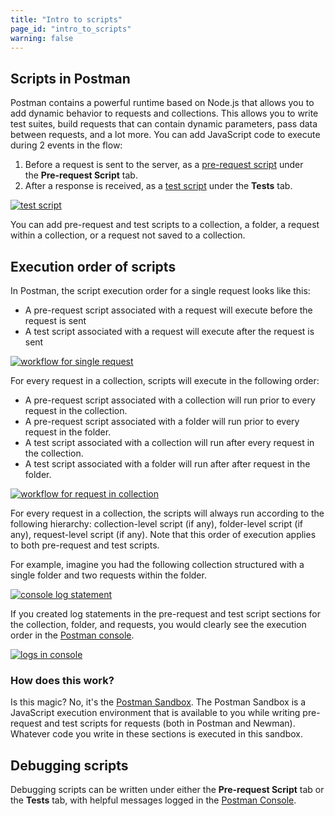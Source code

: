 ```yaml
---
title: "Intro to scripts"
page_id: "intro_to_scripts"
warning: false
---
```


## Scripts in Postman

Postman contains a powerful runtime based on Node.js that allows you to add dynamic behavior to requests and collections. This allows you to write test suites, build requests that can contain dynamic parameters, pass data between requests, and a lot more. You can add JavaScript code to execute during 2 events in the flow:

  1. Before a request is sent to the server, as a [pre-request script](/docs/postman/scripts/pre_request_scripts) under the **Pre-request Script** tab.
  2. After a response is received, as a [test script](/docs/postman/scripts/test_scripts) under the **Tests** tab.

[![test script](https://s3.amazonaws.com/postman-static-getpostman-com/postman-docs/Test_script1.png)](https://s3.amazonaws.com/postman-static-getpostman-com/postman-docs/WS-randomScripts2.png)

You can add pre-request and test scripts to a collection, a folder, a request within a collection, or a request not saved to a collection.

## Execution order of scripts

In Postman, the script execution order for a single request looks like this:

* A pre-request script associated with a request will execute before the request is sent
* A test script associated with a request will execute after the request is sent

[![workflow for single request](https://s3.amazonaws.com/postman-static-getpostman-com/postman-docs/req-resp.png)](https://s3.amazonaws.com/postman-static-getpostman-com/postman-docs/req-resp.png)

For every request in a collection, scripts will execute in the following order:

* A pre-request script associated with a collection will run prior to every request in the collection.
* A pre-request script associated with a folder will run prior to every request in the folder.
* A test script associated with a collection will run after every request in the collection.
* A test script associated with a folder will run after after request in the folder.

[![workflow for request in collection](https://s3.amazonaws.com/postman-static-getpostman-com/postman-docs/execOrder.png)](https://s3.amazonaws.com/postman-static-getpostman-com/postman-docs/execOrder.png)

For every request in a collection, the scripts will always run according to the following hierarchy: collection-level script (if any), folder-level script (if any), request-level script (if any). Note that this order of execution applies to both pre-request and test scripts.

For example, imagine you had the following collection structured with a single folder and two requests within the folder.

[![console log statement](https://s3.amazonaws.com/postman-static-getpostman-com/postman-docs/Test_script2.png)](https://s3.amazonaws.com/postman-static-getpostman-com/postman-docs/WS-console-log-statement.png)

If you created log statements in the pre-request and test script sections for the collection, folder, and requests, you would clearly see the execution order in the [Postman console](/docs/postman/sending_api_requests/debugging_and_logs#network-calls-with-postman-console).

[![logs in console](https://s3.amazonaws.com/postman-static-getpostman-com/postman-docs/logs-in-console.png)](https://s3.amazonaws.com/postman-static-getpostman-com/postman-docs/logs-in-console.png)

### How does this work?

Is this magic? No, it's the [Postman Sandbox](/docs/postman/scripts/postman_sandbox). The Postman Sandbox is a JavaScript execution environment that is available to you while writing pre-request and test scripts for requests (both in Postman and Newman). Whatever code you write in these sections is executed in this sandbox.  

## Debugging scripts

Debugging scripts can be written under either the **Pre-request Script** tab or the **Tests** tab, with helpful messages logged in the [Postman Console](/docs/postman/sending_api_requests/debugging_and_logs).
